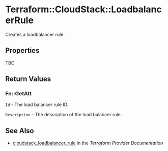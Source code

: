 # Terraform::CloudStack::LoadbalancerRule

Creates a loadbalancer rule.

## Properties

TBC

## Return Values

### Fn::GetAtt

`Id` - The load balancer rule ID.

`Description` - The description of the load balancer rule.

## See Also

* [cloudstack_loadbalancer_rule](https://www.terraform.io/docs/providers/cloudstack/r/loadbalancer_rule.html) in the _Terraform Provider Documentation_